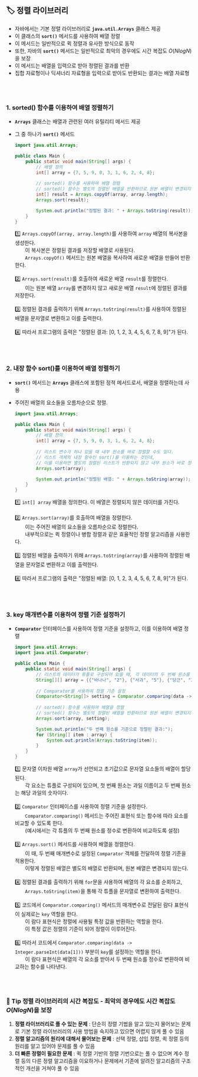 ## **🏷️ 정렬 라이브러리**

- 자바에서는 기본 정렬 라이브러리로 **`java.util.Arrays`** 클래스 제공
- 이 클래스의 **`sort()`** 메서드를 사용하여 배열 정렬
- 이 메서드는 일반적으로 퀵 정렬과 유사한 방식으로 동작
- 또한, 자바의 **`sort()`** 메서드는 일반적으로 최악의 경우에도 시간 복잡도 $O(NlogN)$을 보장
- 이 메서드는 배열을 입력으로 받아 정렬된 결과를 반환
- 집합 자료형이나 딕셔너리 자료형을 입력으로 받아도 반환되는 결과는 배열 자료형
<br/>
<br/>

### **1. sorted() 함수를 이용하여 배열 정렬하기**
  - **`Arrays`** 클래스는 배열과 관련된 여러 유틸리티 메서드 제공
  - 그 중 하나가 **`sort()`** 메서드
    
    ```java
    import java.util.Arrays;
    
    public class Main {
        public static void main(String[] args) {
            // 배열 정의
            int[] array = {7, 5, 9, 0, 3, 1, 6, 2, 4, 8};
            
            // sorted() 함수를 사용하여 배열 정렬
            // sorted() 함수는 별도의 정렬된 배열을 반환하므로 원본 배열이 변경되지 않음
            int[] result = Arrays.copyOf(array, array.length);
            Arrays.sort(result);
    
            System.out.println("정렬된 결과: " + Arrays.toString(result));
        }
    }
    ```
    
    1️⃣  `Arrays.copyOf(array, array.length)`를 사용하여 `array` 배열의 복사본을 생성한다. <br/> 
         &nbsp;&nbsp;&nbsp;&nbsp;&nbsp;&nbsp; 이 복사본은 정렬된 결과를 저장할 배열로 사용된다. <br/>
         &nbsp;&nbsp;&nbsp;&nbsp;&nbsp;&nbsp; `Arrays.copyOf()` 메서드는 원본 배열을 복사하여 새로운 배열을 만들어 반환한다. <br/> <br/> 
    2️⃣  `Arrays.sort(result)`를 호출하여 새로운 배열 `result`를 정렬한다. <br/>
         &nbsp;&nbsp;&nbsp;&nbsp;&nbsp;&nbsp; 이는 원본 배열 `array`를 변경하지 않고 새로운 배열 `result`에 정렬된 결과를 저장한다. <br/> <br/> 
    3️⃣  정렬된 결과를 출력하기 위해 `Arrays.toString(result)`를 사용하여 정렬된 배열을 문자열로 변환하고 이를 출력한다. <br/> <br/> 
    4️⃣  따라서 프로그램의 출력은 "정렬된 결과: [0, 1, 2, 3, 4, 5, 6, 7, 8, 9]"가 된다.
<br/>
<br/>

### **2. 내장 함수 sort()를 이용하여 배열 정렬하기**
  - **`sort()`** 메서드는 **`Arrays`** 클래스에 포함된 정적 메서드로서, 배열을 정렬하는데 사용
  - 주어진 배열의 요소들을 오름차순으로 정렬.
    
    ```java
    import java.util.Arrays;
    
    public class Main {
        public static void main(String[] args) {
            // 배열 정의
            int[] array = {7, 5, 9, 0, 3, 1, 6, 2, 4, 8};
            
            // 리스트 변수가 하나 있을 때 내부 원소를 바로 정렬할 수도 있다.
            // 리스트 객체의 내장 함수인 sort()를 이용하는 것인데,
            // 이를 이용하면 별도의 정렬된 리스트가 반환되지 않고 내부 원소가 바로 정렬된다.
            Arrays.sort(array);
    
            System.out.println("정렬된 배열: " + Arrays.toString(array));
        }
    }
    
    ```
    
    1️⃣  `int[] array` 배열을 정의한다. 이 배열은 정렬되지 않은 데이터를 가진다. <br/> <br/>
    2️⃣  `Arrays.sort(array)`를 호출하여 배열을 정렬한다. <br/>
         &nbsp;&nbsp;&nbsp;&nbsp;&nbsp;&nbsp; 이는 주어진 배열의 요소들을 오름차순으로 정렬한다. <br/>
         &nbsp;&nbsp;&nbsp;&nbsp;&nbsp;&nbsp; 내부적으로는 퀵 정렬이나 병합 정렬과 같은 효율적인 정렬 알고리즘을 사용한다. <br/> <br/>
    3️⃣  정렬된 배열을 출력하기 위해 `Arrays.toString(array)`를 사용하여 정렬된 배열을 문자열로 변환하고 이를 출력한다. <br/> <br/>
    4️⃣  따라서 프로그램의 출력은 "정렬된 배열: [0, 1, 2, 3, 4, 5, 6, 7, 8, 9]"가 된다.
<br/>
<br/>

### 3. **key 매개변수를 이용하여 정렬 기준 설정하기**
- **`Comparator`** 인터페이스를 사용하여 정렬 기준을 설정하고, 이를 이용하여 배열 정렬
    
    ```java
    import java.util.Arrays;
    import java.util.Comparator;
    
    public class Main {
        public static void main(String[] args) {
            // 리스트의 데이터가 튜플로 구성되어 있을 때, 각 데이터의 두 번째 원소를 기준으로 설정하는 예시
            String[][] array = {{"바나나", "2"}, {"사과", "5"}, {"당근", "3"}};
            
            // Comparator를 사용하여 정렬 기준 설정
            Comparator<String[]> setting = Comparator.comparing(data -> Integer.parseInt(data[1]));
            
            // sorted() 함수를 사용하여 배열을 정렬
            // sorted() 함수는 별도의 정렬된 배열을 반환하므로 원본 배열이 변경되지 않음
            Arrays.sort(array, setting);
    
            System.out.println("두 번째 원소를 기준으로 정렬된 결과:");
            for (String[] item : array) {
                System.out.println(Arrays.toString(item));
            }
        }
    }
    
    ```
    
    1️⃣  문자열 이차원 배열 `array`가 선언되고 초기값으로 문자열 요소들의 배열이 할당된다. <br/>
         &nbsp;&nbsp;&nbsp;&nbsp;&nbsp;&nbsp; 각 요소는 튜플로 구성되어 있으며, 첫 번째 원소는 과일 이름이고 두 번째 원소는 해당 과일의 숫자이다. <br/> <br/>
    2️⃣  `Comparator` 인터페이스를 사용하여 정렬 기준을 설정한다. <br/>
         &nbsp;&nbsp;&nbsp;&nbsp;&nbsp;&nbsp; `Comparator.comparing()` 메서드는 주어진 표현식 또는 함수에 따라 요소를 비교할 수 있도록 한다. <br/>
         &nbsp;&nbsp;&nbsp;&nbsp;&nbsp;&nbsp; (예시에서는 각 튜플의 두 번째 원소를 정수로 변환하여 비교하도록 설정) <br/> <br/>
    3️⃣  `Arrays.sort()` 메서드를 사용하여 배열을 정렬한다. <br/>
         &nbsp;&nbsp;&nbsp;&nbsp;&nbsp;&nbsp; 이 때, 두 번째 매개변수로 설정된 `Comparator` 객체를 전달하여 정렬 기준을 적용한다. <br/>
         &nbsp;&nbsp;&nbsp;&nbsp;&nbsp;&nbsp; 이렇게 정렬된 배열은 별도의 배열로 반환되며, 원본 배열은 변경되지 않는다. <br/> <br/>
    4️⃣  정렬된 결과를 출력하기 위해 `for`문을 사용하여 배열의 각 요소를 순회하고, <br/>
    &nbsp;&nbsp;&nbsp;&nbsp;&nbsp;&nbsp; `Arrays.toString(item)`을 통해 각 튜플을 문자열로 변환하여 출력한다. <br/> <br/>
    5️⃣  코드에서 `Comparator.comparing()` 메서드의 매개변수로 전달된 람다 표현식이 실제로는 `key` 역할을 한다. <br/>
    &nbsp;&nbsp;&nbsp;&nbsp;&nbsp;&nbsp; 이 람다 표현식은 정렬에 사용될 특정 값을 반환하는 역할을 한다. <br/>
    &nbsp;&nbsp;&nbsp;&nbsp;&nbsp;&nbsp; 이 특정 값은 정렬의 기준이 되어 정렬이 이루어진다. <br/> <br/>
    6️⃣  따라서 코드에서 `Comparator.comparing(data -> Integer.parseInt(data[1]))` 부분이 `key`를 설정하는 역할을 한다. <br/>
    &nbsp;&nbsp;&nbsp;&nbsp;&nbsp;&nbsp; 이 람다 표현식은 배열의 각 요소를 받아서 두 번째 원소를 정수로 변환하여 비교하는 함수를 나타낸다.
<br/>
<br/>

### **📌 Tip  정렬 라이브러리의 시간 복잡도 - 최악의 경우에도 시간 복잡도 $O(NlogN)$을 보장**
1. **정렬 라이브러리로 풀 수 있는 문제**
: 단순히 정렬 기법을 알고 있는지 물어보는 문제로 기본 정렬 라이브러리의 사용 방법을 숙지하고 있으면 어렵지 않게 풀 수 있음
2. **정렬 알고리즘의 원리에 대해서 물어보는 문제**
: 선택 정렬, 삽입 정렬, 퀵 정렬 등의 원리를 알고 있어야 문제를 풀 수 있음
3. **더 빠른 정렬이 필요한 문제**
: 퀵 정렬 기반의 정렬 기번으로는 풀 수 없으며 계수 정렬 등의 다른 정렬 알고리즘을 이요하거나 문제에서 기존에 알려진 알고리즘의 구조적인 개선을 거쳐야 풀 수 있음
